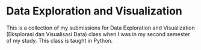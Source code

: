 # Data Exploration and Visualization
This is a collection of my submissions for Data Exploration and Visualization (Eksplorasi dan Visualisasi Data) class when I was in my second semester of my study. This class is taught in Python.
